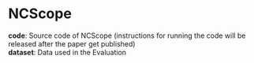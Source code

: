 # NCScope

__code__: Source code of NCScope (instructions for running the code will be released after the paper get published)  
__dataset__: Data used in the Evaluation  
